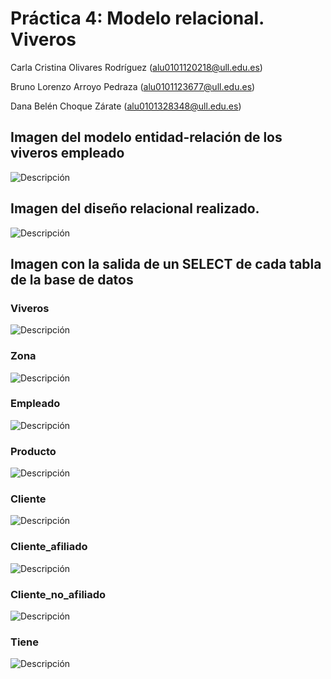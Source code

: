 # Práctica 4: Modelo relacional. Viveros

Carla Cristina Olivares Rodríguez (alu0101120218@ull.edu.es)

Bruno Lorenzo Arroyo Pedraza (alu0101123677@ull.edu.es)

Dana Belén Choque Zárate (alu0101328348@ull.edu.es)

## Imagen del modelo entidad-relación de los viveros empleado
![Descripción](url)

## Imagen del diseño relacional realizado.
![Descripción](url)


## Imagen con la salida de un SELECT de cada tabla de la base de datos

### Viveros
![Descripción](url)

### Zona
![Descripción](url)

### Empleado
![Descripción](url)

### Producto
![Descripción](url)

### Cliente
![Descripción](url)

### Cliente_afiliado
![Descripción](url)

### Cliente_no_afiliado
![Descripción](url)

### Tiene
![Descripción](url)

###
